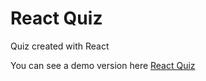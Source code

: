 # React Quiz

Quiz created with React

You can see a demo version here <a href="http://stefanciobanu.com/reactjs-quiz/" target="_blank">React Quiz</a>
